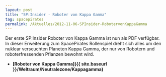 ```yaml
---
layout: post
title: "SP:Insider - Roboter von Kappa Gamma"
tag: spacepirates
permalink: /Aktuelles/2012-11-06-SPInsider-RobotervonKappaGamma
---
```


Der erste SP:Insider Roboter von Kappa Gamma ist nun als PDF verfügbar. In dieser Erweiterung zum SpacePirates Rollenspiel dreht sich alles um den nuklear verseuchten Planeten Kappa Gamma, der nur von Robotern und roboterfressenden Pflanzen bewohnt wird.

- **[Roboter von Kappa Gamma]({{ site.baseurl }}/Weltraum/Neutralezone/Kappagamma)**


